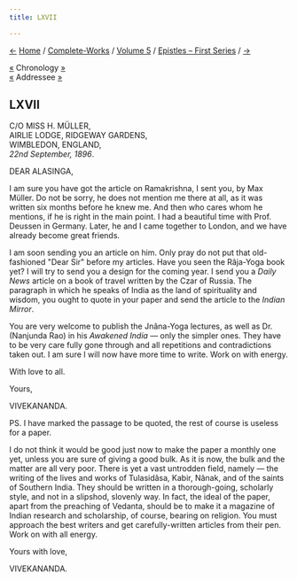 ```yaml
---
title: LXVII

---
```

<div>

[←](066_nanjunda_rao.htm) [Home](../../../index.htm) /
[Complete-Works](../../complete_works.htm) / [Volume
5](../volume_5_contents.htm) / [Epistles – First
Series](epistles_first_series_contents.htm) / [→](068_alasinga.htm)

  

[«](../../volume_8/epistles_fourth_series/085_sister.htm) Chronology
[»](../../volume_9/letters_fifth_series/099_christina.htm)  
[«](064_alasinga.htm) Addressee [»](068_alasinga.htm)

## LXVII

C/O MISS H. MÜLLER,  
AIRLIE LODGE, RIDGEWAY GARDENS,  
WIMBLEDON, ENGLAND,  
*22nd September, 1896*.

DEAR ALASINGA,

I am sure you have got the article on Ramakrishna, I sent you, by Max
Müller. Do not be sorry, he does not mention me there at all, as it was
written six months before he knew me. And then who cares whom he
mentions, if he is right in the main point. I had a beautiful time with
Prof. Deussen in Germany. Later, he and I came together to London, and
we have already become great friends.

I am soon sending you an article on him. Only pray do not put that
old-fashioned "Dear Sir" before my articles. Have you seen the Râja-Yoga
book yet? I will try to send you a design for the coming year. I send
you a *Daily News* article on a book of travel written by the Czar of
Russia. The paragraph in which he speaks of India as the land of
spirituality and wisdom, you ought to quote in your paper and send the
article to the *Indian Mirror*.

You are very welcome to publish the Jnâna-Yoga lectures, as well as Dr.
(Nanjunda Rao) in his *Awakened India* — only the simpler ones. They
have to be very care fully gone through and all repetitions and
contradictions taken out. I am sure I will now have more time to write.
Work on with energy.

With love to all.

Yours,

VIVEKANANDA.

PS. I have marked the passage to be quoted, the rest of course is
useless for a paper.

I do not think it would be good just now to make the paper a monthly one
yet, unless you are sure of giving a good bulk. As it is now, the bulk
and the matter are all very poor. There is yet a vast untrodden field,
namely — the writing of the lives and works of Tulasidâsa, Kabir, Nânak,
and of the saints of Southern India. They should be written in a
thorough-going, scholarly style, and not in a slipshod, slovenly way. In
fact, the ideal of the paper, apart from the preaching of Vedanta,
should be to make it a magazine of Indian research and scholarship, of
course, bearing on religion. You must approach the best writers and get
carefully-written articles from their pen. Work on with all energy.

Yours with love,

VIVEKANANDA.

</div>
